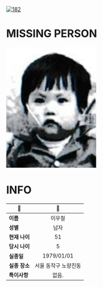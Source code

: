 [![182](https://img.shields.io/badge/%EC%8B%A4%EC%A2%85%EC%8B%A0%EA%B3%A0%EB%8A%94%20%EA%B5%AD%EB%B2%88%EC%97%86%EC%9D%B4-182-blue)](http://safe182.go.kr/index.do)

# MISSING PERSON

<img src="./missing_person.jpg">

# INFO

|🔑|💎|
|--|:--:|
|**이름**|이우철|
|**성별**|남자|
|**현재 나이**|51|
|**당시 나이**|5|
|**실종일**|1979/01/01|
|**실종 장소**|서울 동작구 노량진동|
|**특이사항**|없음.|
